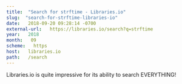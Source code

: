 ```yaml
---
title:  "Search for strftime - Libraries.io" 
slug:  "search-for-strftime-libraries-io" 
date:   2018-09-20 09:28:14 -0700 
external-url:   https://libraries.io/search?q=strftime 
year:   2018 
month:   09 
scheme:   https 
host:   libraries.io 
path:   /search 
---
```


Libraries.io is quite impressive for its ability to search EVERYTHING!